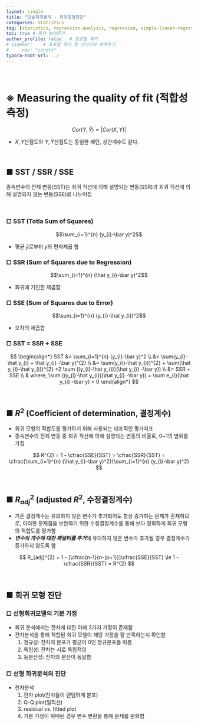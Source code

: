 ```yaml
---
layout: single
title: "단순회귀분석 - 회귀모형진단"
categories: Statistics
tag: [statistics, regression-analysis, regression, simple-linear-regression, linear-regression]
toc: true # 목차 보여주기
author_profile: false   # 프로필 제거
# sidebar:    # 프로필 제거 후 사이드바 보여주기
#     nav: "counts"
typora-root-url: ../
---
```

<br>

# **※ Measuring the quality of fit (적합성 측정)**
$$
Cor(Y,\hat Y) = \lvert Cor(X, Y) \rvert
$$
- $X, Y$산점도와 $Y, \hat Y$산점도는 동일한 패턴, 상관계수도 같다.

<br>

## ■ SST / SSR / SSE
종속변수의 전체 변동(SST)는 회귀 직선에 의해 설명되는 변동(SSR)과 회귀 직선에 의해 설명되지 않는 변동(SSE)로 나누어짐

<br>

### □ SST (Totla Sum of Squares)
$$\sum_{i=1}^{n} (y_{i}-\bar y)^2$$
- 평균 $\bar y$로부터 $y$의 편차제곱 합

### □ SSR (Sum of Squares due to Regression)
$$\sum_{i=1}^{n} (\hat y_{i}-\bar y)^2$$
- 회귀에 기인한 제곱합

### □ SSE (Sum of Squares due to Error)
$$\sum_{i=1}^{n} (y_{i}-\hat y_{i})^2$$
- 오차의 제곱합

### □ SST = SSR + SSE
$$
\begin{align*}
SST &= \sum_{i=1}^{n} (y_{i}-\bar y)^2 \\
&= \sum(y_{i}-\hat y_{i} + \hat y_{i} -\bar y)^{2} \\
&= \sum(y_{i}-\hat y_{i})^{2} + \sum(\hat y_{i}-\hat y_{i})^{2} +2 \sum ((y_{i}-\hat y_{i})(\hat y_{i} -\bar y)) \\
&= SSR + SSE \\
& where, \sum ((y_{i}-\hat y_{i})(\hat y_{i} -\bar y)) = \sum e_{i}(\hat y_{i} -\bar y) = 0
\end{align*}
$$

<br>

## ■ $R^{2}$ (Coefficient of determination, 결정계수)
- 회귀 모형의 적합도를 평가하기 위해 사용되는 대표적인 평가지표
- 종속변수의 전체 변동 중 회귀 직선에 의해 설명되는 변동의 비율로, 0~1의 범위를 가짐

$$
R^{2} = 1 - \cfrac{SSE}{SST} = \cfrac{SSR}{SST} = \cfrac{\sum_{i=1}^{n} (\hat y_{i}-\bar y)^2}{\sum_{i=1}^{n} (y_{i}-\bar y)^2}
$$

<br>

## ■ $R_{adj}^{2}$ (adjusted $R^{2}$, 수정결정계수)
- 기존 결정계수는 유의하지 않은 변수가 추가되어도 항상 증가하는 문제가 존재하므로, 이러한 문제점을 보완하기 위한 수정결정계수를 통해 보다 정확하게 회귀 모형의 적합도를 평가함
- ***변수의 개수에 대한 패널티를 추가***해 유의하지 않은 변수가 추가될 경우 결정계수가 증가하지 않도록 함

$$
R_{adj}^{2} = 1 - [\cfrac{n-1}{n-(p+1)}]\cfrac{SSE}{SST} \le 1 - \cfrac{SSR}{SST} = R^{2}
$$

<br>

## ■ 회귀 모형 진단
### □ 선형회귀모델의 기본 가정
- 회귀 분석에서는 잔차에 대한 아래 3가지 가정이 존재함
- 잔차분석을 통해 적합된 회귀 모델이 해당 가정을 잘 만족하는지 확인함
  1. 정규성: 잔차의 분포가 평균이 0인 정규분포를 따름
  2. 독립성: 잔차는 서로 독립적임
  3. 등분산성: 잔차의 분산이 동일함

### □ 선형 회귀분석의 진단
- 잔차분석
  1. 잔차 plot(잔차들이 랜덤하게 분포)
  2. Q-Q plot(일직선)
  3. residual vs. fitted plot
  4. 기본 가정이 위배된 경우 변수 변환을 통해 문제를 완화함
